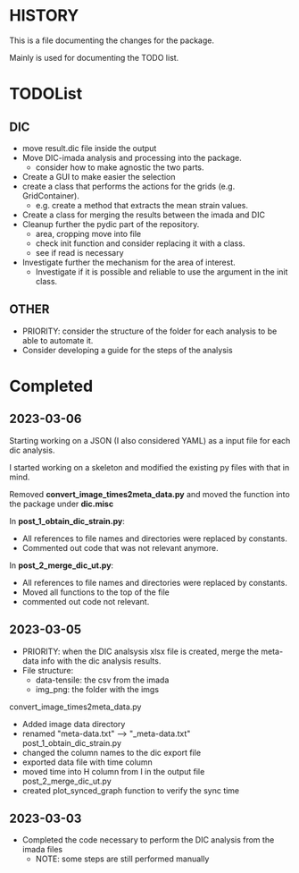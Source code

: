 # HISTORY

This is a file documenting the changes for the package. 

Mainly is used for documenting the TODO list.

# TODOList
## DIC 
- move result.dic file inside the output
- Move DIC-imada analysis and processing into the package.
  - consider how to make agnostic the two parts.
- Create a GUI to make easier the selection
- create a class that performs the actions for the grids (e.g. GridContainer).
  - e.g. create a method that extracts the mean strain values.
- Create a class for merging the results between the imada and DIC
- Cleanup further the pydic part of the repository.
  - area, cropping move into file
  - check init function and consider replacing it with a class.
  - see if read is necessary
- Investigate further the mechanism for the area of interest.
  - Investigate if it is possible and reliable to use the argument in the init class.

## OTHER
- PRIORITY: consider the structure of the folder for each analysis to be able to automate it.
- Consider developing a guide for the steps of the analysis

# Completed
## 2023-03-06

Starting working on a JSON (I also considered YAML) as a input file for each dic analysis. 

I started working on a skeleton and modified the existing py files with that in mind. 

Removed **convert_image_times2meta_data.py** and moved the function into the package under **dic.misc**

In **post_1_obtain_dic_strain.py**:
- All references to file names and directories were replaced by constants. 
- Commented out code that was not relevant anymore.

In **post_2_merge_dic_ut.py**:
- All references to file names and directories were replaced by constants.
- Moved all functions to the top of the file
- commented out code not relevant. 



## 2023-03-05
- PRIORITY: when the DIC analsysis xlsx file is created, merge the meta-data info with the dic analysis results. 
- File structure:
  - data-tensile: the csv from the imada
  - img_png: the folder with the imgs

convert_image_times2meta_data.py
- Added image data directory  
- renamed "meta-data.txt" --> "_meta-data.txt"
post_1_obtain_dic_strain.py
- changed the column names to the dic export file
- exported data file with time column 
- moved time into H column from I in the output file
post_2_merge_dic_ut.py
- created plot_synced_graph function to verify the sync time

## 2023-03-03
- Completed the code necessary to perform the DIC analysis from the imada files
  - NOTE: some steps are still performed manually
